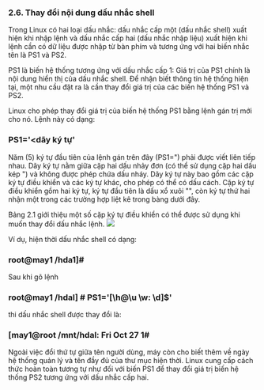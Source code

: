 ### 2.6. Thay đổi nội dung dấu nhắc shell

Trong Linux có hai loại dấu nhắc: dấu nhắc cấp một (dấu nhắc shell) xuất hiện khi nhập lệnh và dấu nhắc cấp hai (dấu nhắc nhập liệu) xuất hiện khi lệnh cần có dữ liệu được nhập từ bàn phím và tương ứng với hai biến nhắc tên là PS1 và PS2.

  PS1 là biến hệ thống tương ứng với dấu nhắc cấp 1: Giá trị của PS1 chính là nội dung hiển thị của dấu nhắc shell. Để nhận biết thông tin hệ thống hiện tại, một nhu cầu đặt ra là cần thay đổi giá trị của các biến hệ thống PS1 và PS2.

Linux cho phép thay đổi giá trị của biến hệ thống PS1 bằng lệnh gán trị mới cho nó. Lệnh này có dạng:
### PS1='<dãy ký tự'
Năm (5) ký tự đầu tiên của lệnh gán trên đây (PS1=") phải được viết liên tiếp nhau. Dãy ký tự nằm giữa cặp hai dấu nhảy đơn (có thể sử dụng cặp hai dấu kép ") và không được phép chứa dấu nháy. Dãy ký tự này bao gồm các cặp ký tự điều khiển và các ký tự khác, cho phép có thể có dấu cách. Cặp ký tự điều khiển gồm hai ký tự, ký tự đầu tiên là dấu xổ xuôi "", còn ký tự thứ hai nhận một trong các trường hợp liệt kê trong bàng dưới đây. 

Bảng 2.1 giới thiệu một số cặp ký tự điều khiển có thể được sử dụng khi muốn thay đổi dấu nhắc lệnh.
![](https://img001.prntscr.com/file/img001/B-Ead_QvTLKLOHlIIA1gdQ.png)


Ví dụ, hiện thời dấu nhắc shell có dạng:
### root@may1 /hda1]#
Sau khi gõ lệnh 

### root@may1 /hdal] # PS1='[\h@\u \w: \d]\$'

thi dấu nhắc shell được thay đổi là:

### [may1@root /mnt/hdal: Fri Oct 27 1#

Ngoài việc đổi thứ tự giữa tên người dùng, máy còn cho biết thêm về ngày hệ thống quản lý và tên đầy đủ của thư mục hiện thời.
Linux cung cấp cách thức hoàn toàn tương tự như đối với biến PS1 để thay đổi giá trị biến hệ thống PS2 tương ứng với dấu nhắc cấp hai.

